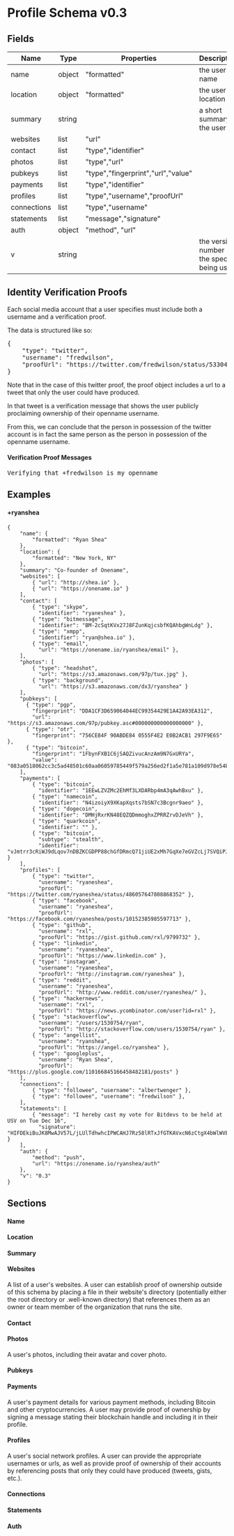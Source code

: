 # Profile Schema v0.3

## Fields

|Name       |Type    |Properties                   |Description                           |
|-----------|--------|-----------------------------|--------------------------------------|
|name       |object  |"formatted"                  |the user's name                       |
|location   |object  |"formatted"                  |the user's location                   |
|summary    |string  |                             |a short summary of the user           |
|websites   |list    |"url"                        |                                      |
|contact    |list    |"type","identifier"          |                                      |
|photos     |list    |"type","url"                 |                                      |
|pubkeys    |list    |"type","fingerprint","url","value"|                                 |
|payments   |list    |"type","identifier"          |                                      |
|profiles   |list    |"type","username","proofUrl" |                                      |
|connections|list    |"type","username"            |                                      |
|statements |list    |"message","signature"        |                                      |
|auth       |object  |"method", "url"              |                                      |
|v          |string  |                             |the version number of the specs being used |

## Identity Verification Proofs

Each social media account that a user specifies must include both a username and a verification proof.

The data is structured like so:

<pre>{
    "type": "twitter",
    "username": "fredwilson",
    "proofUrl": "https://twitter.com/fredwilson/status/533040726146162689"
}</pre>

Note that in the case of this twitter proof, the proof object includes a url to a tweet that only the user could have produced.

In that tweet is a verification message that shows the user publicly proclaiming ownership of their openname username.

From this, we can conclude that the person in possession of the twitter account is in fact the same person as the person in possession of the openname username.

#### Verification Proof Messages

<pre>Verifying that +fredwilson is my openname</pre>

## Examples

#### +ryanshea

<pre><code>{
    "name": {
        "formatted": "Ryan Shea"
    },
    "location": {
        "formatted": "New York, NY"
    },
    "summary": "Co-founder of Onename",
    "websites": [
        { "url": "http://shea.io" },
        { "url": "https://onename.io" }
    ],
    "contact": [
        { "type": "skype",
          "identifier": "ryaneshea" },
        { "type": "bitmessage",
          "identifier": "BM-2cSqtKVx27J8FZunKqjcsbfKQAhbgWnLdg" },
        { "type": "xmpp",
          "identifier": "ryan@shea.io" },
        { "type": "email",
          "url": "https://onename.io/ryanshea/email" },
    ],
    "photos": [
        { "type": "headshot",
          "url": "https://s3.amazonaws.com/97p/tux.jpg" },
        { "type": "background",
          "url": "https://s3.amazonaws.com/dx3/ryanshea" }
    ],
    "pubkeys": [
      { "type": "pgp",
        "fingerprint": "DDA1CF3D659064044EC99354429E1A42A93EA312",
        "url": "https://s3.amazonaws.com/97p/pubkey.asc#000000000000000000" },
      { "type": "otr",
        "fingerprint": "756CE84F 90ABDE84 0555F4E2 E0B2ACB1 297F9E65" },
      { "type": "bitcoin",
        "fingerprint": "1FbynFXB1C6jSAQZivucAnzAm9N7GxURYa",
        "value": "083a0518062cc3c5ad48501c60aa06059785449f579a256ed2f1a5e781a109d978e54b20fb43b6e90dc91d8f9898665b969e122df6e1d1e5ce06c790f618a2c4"},
    ],
    "payments": [
        { "type": "bitcoin",
          "identifier": "1EEwLZVZMc2EhMf3LXDARbp4mA3qAwhBxu" },
        { "type": "namecoin",
          "identifier": "N4izoiyX9XKapXqsts7bSN7c3Bcgnr9aeo" },
        { "type": "dogecoin",
          "identifier": "DMHjRxrKN48EQZQDmmoghxZPRRZrvDJeVh" },
        { "type": "quarkcoin",
          "identifier": "" },
        { "type": "bitcoin",
          "subtype": "stealth",
          "identifier": "vJmtrr3cRiWJ9dLqov7nDBZKCGDPP88chGfDRmcQ71jiUE2xMh7GqXe7eGVZcLj7SVQiPJAxXvfdAdyD2RW8re8J7pGanvSUk3k3KW" }
    ],
    "profiles": [
        { "type": "twitter",
          "username": "ryaneshea",
          "proofUrl": "https://twitter.com/ryaneshea/status/486057647808868352" },
        { "type": "facebook",
          "username": "ryaneshea",
          "proofUrl": "https://facebook.com/ryaneshea/posts/10152385985597713" },
        { "type": "github",
          "username": "rxl",
          "proofUrl": "https://gist.github.com/rxl/9799732" },
        { "type": "linkedin",
          "username": "ryaneshea",
          "proofUrl": "https://www.linkedin.com" },
        { "type": "instagram",
          "username": "ryaneshea",
          "proofUrl": "http://instagram.com/ryaneshea" },
        { "type": "reddit",
          "username": "ryaneshea",
          "proofUrl": "http://www.reddit.com/user/ryaneshea/" },
        { "type": "hackernews",
          "username": "rxl",
          "proofUrl": "https://news.ycombinator.com/user?id=rxl" },
        { "type": "stackoverflow",
          "username": "/users/1530754/ryan",
          "proofUrl": "http://stackoverflow.com/users/1530754/ryan" },
        { "type": "angellist",
          "username": "ryanshea",
          "proofUrl": "https://angel.co/ryanshea" },
        { "type": "googleplus",
          "username": "Ryan Shea",
          "proofUrl": "https://plus.google.com/110166845166458482181/posts" }
    ],
    "connections": [
        { "type": "followee", "username": "albertwenger" },
        { "type": "followee", "username": "fredwilson" },
    ],
    "statements": [
        { "message": "I hereby cast my vote for Bitdevs to be held at USV on Tue Dec 16",
          "signature": "HIFDEkiBuJK8MwAJV57L/jLUlTdhwhcIPWCAHJ7Rz58lRTxJfGTKAVxcN6zCtgX4bWlWVEb/qr5oI1AIqVXgUbA=" }
    ],
    "auth": {
        "method": "push",
        "url": "https://onename.io/ryanshea/auth"
    },
    "v": "0.3"
}
</code></pre>

## Sections

#### Name

#### Location

#### Summary

#### Websites

A list of a user's websites. A user can establish proof of ownership outside of this schema by placing a file in their website's directory (potentially either the root directory or .well-known directory) that references them as an owner or team member of the organization that runs the site.

#### Contact

#### Photos

A user's photos, including their avatar and cover photo.

#### Pubkeys

#### Payments

A user's payment details for various payment methods, including Bitcoin and other cryptocurrencies. A user may provide proof of ownership by signing a message stating their blockchain handle and including it in their profile.

#### Profiles

A user's social network profiles. A user can provide the appropriate usernames or urls, as well as provide proof of ownership of their accounts by referencing posts that only they could have produced (tweets, gists, etc.).

#### Connections

#### Statements

#### Auth
